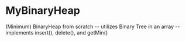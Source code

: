 # MyBinaryHeap
(Minimum) BinaryHeap from scratch -- utilizes Binary Tree in an array -- implements insert(), delete(), and getMin()
